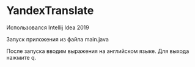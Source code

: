 # YandexTranslate

Использовался Intellij Idea 2019

Запуск приложения из файла main.java 

После запуска вводим выражения на английском языке. Для выхода нажмите q.

